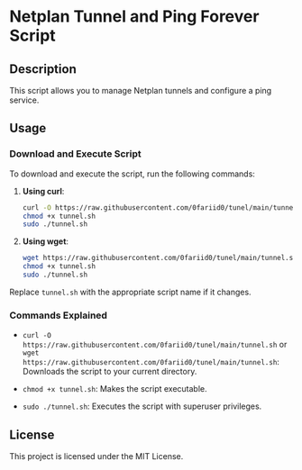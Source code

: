 # Netplan Tunnel and Ping Forever Script

## Description

This script allows you to manage Netplan tunnels and configure a ping service.

## Usage

### Download and Execute Script

To download and execute the script, run the following commands:

1. **Using curl**:

    ```bash
    curl -O https://raw.githubusercontent.com/0fariid0/tunel/main/tunnel.sh
    chmod +x tunnel.sh
    sudo ./tunnel.sh
    ```

2. **Using wget**:

    ```bash
    wget https://raw.githubusercontent.com/0fariid0/tunel/main/tunnel.sh
    chmod +x tunnel.sh
    sudo ./tunnel.sh
    ```

Replace `tunnel.sh` with the appropriate script name if it changes.

### Commands Explained

- `curl -O https://raw.githubusercontent.com/0fariid0/tunel/main/tunnel.sh` or `wget https://raw.githubusercontent.com/0fariid0/tunel/main/tunnel.sh`:
  Downloads the script to your current directory.

- `chmod +x tunnel.sh`:
  Makes the script executable.

- `sudo ./tunnel.sh`:
  Executes the script with superuser privileges.

## License

This project is licensed under the MIT License.
